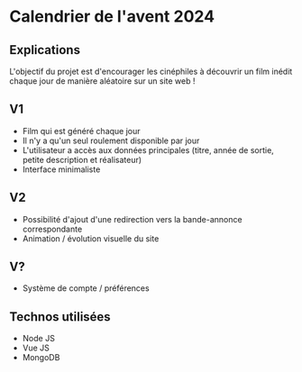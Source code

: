 # Calendrier de l'avent 2024

## Explications
L'objectif du projet est d'encourager les cinéphiles à découvrir un film inédit chaque jour de manière aléatoire sur un site web ! 

## V1
- Film qui est généré chaque jour
- Il n'y a qu'un seul roulement disponible par jour
- L'utilisateur a accès aux données principales (titre, année de sortie, petite description et réalisateur)
- Interface minimaliste

## V2
- Possibilité d'ajout d'une redirection vers la bande-annonce correspondante
- Animation / évolution visuelle du site

## V?
- Système de compte / préférences

## Technos utilisées
- Node JS
- Vue JS
- MongoDB